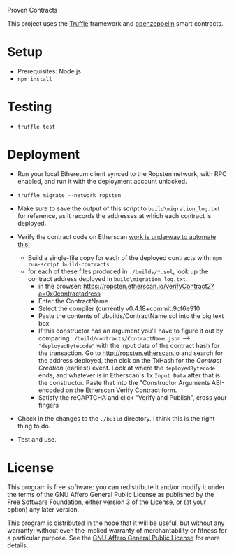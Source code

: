 Proven Contracts

This project uses the [Truffle](http://truffleframework.com/) framework and [openzeppelin](https://openzeppelin.org/) smart contracts.

# Setup

* Prerequisites: Node.js
* `npm install`

# Testing

* `truffle test`

# Deployment

* Run your local Ethereum client synced to the Ropsten network, with RPC enabled, and run it with the deployment account unlocked.
* `truffle migrate --network ropsten`
* Make sure to save the output of this script to `build\migration_log.txt` for reference, as it records the addresses at which each contract is deployed.
* Verify the contract code on Etherscan [work is underway to automate this!](https://github.com/trufflesuite/truffle/issues/564)
  * Build a single-file copy for each of the deployed contracts with: `npm run-script build-contracts` 
  * for each of these files produced in `./builds/*.sol`, look up the contract address deployed in `build\migration_log.txt`.
    * in the browser: https://ropsten.etherscan.io/verifyContract2?a=0x0contractadress
    * Enter the ContractName
    * Select the compiler (currently v0.4.18+commit.9cf6e910
    * Paste the contents of ./builds/ContractName.sol into the big text box
    * If this constructor has an argument you'll have to figure it out by comparing `./build/contracts/ContractName.json` —> `"deployedBytecode"` with the input data of the contract hash for the transaction.  Go to http://ropsten.etherscan.io and search for the address deployed, then clck on the TxHash for the *Contract Creation* (earliest) event. Look at where the `deployedBytecode` ends, and whatever is in Etherscan's Tx `Input Data` after that is the constructor. Paste that into the "Constructor Arguments ABI-encoded on the Etherscan Verify Contract form.
    * Satisfy the reCAPTCHA and click "Verify and Publish", cross your fingers

* Check in the changes to the `./build` directory. I think this is the right thing to do.
* Test and use.


# License

This program is free software: you can redistribute it and/or modify it under the terms of the GNU Affero General Public License as published by the Free Software Foundation, either version 3 of the License, or (at your option) any later version.

This program is distributed in the hope that it will be useful, but without any warranty; without even the implied warranty of merchantability or fitness for a particular purpose.  See the [GNU Affero General Public License](http://www.gnu.org/licenses/agpl.html) for more details.
